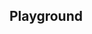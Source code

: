 <script setup>
import SwaggerUI from "@/swagger/view/SwaggerUI.vue";

import baseAllAbsWithQueryJson from "@/swagger/json/records/solr/all-abs-permit-with-query.json";
import geneAllAbsWithQueryJson from "@/swagger/json/gene/solr/all-abs-permit-with-query.json";

import baseAllAbsPermitJson from "@/swagger/json/records/solr/all-abs-permit.json";
import geneAllAbsPermitJson from "@/swagger/json/gene/solr/all-abs-permit.json";

import baseAllAbsPermitWithCountryJson from "@/swagger/json/records/solr/all-abs-with-country.json";
import geneAllAbsPermitWithCountryJson from "@/swagger/json/gene/solr/all-abs-with-country.json";

import baseAllAbsPermitWithRegionJson from "@/swagger/json/records/solr/all-abs-with-region.json";
import geneAllAbsPermitWithRegionJson from "@/swagger/json/gene/solr/all-abs-with-region.json";

import baseAllAbsPermitWithSubFiltersJson from "@/swagger/json/records/solr/all-abs-with-subfilters.json";
import geneAllAbsPermitWithSubFiltersJson from "@/swagger/json/gene/solr/all-abs-with-subfilters.json";

function mergeJson(base, specific) {
  const merged = JSON.parse(JSON.stringify(base));
  merged.paths["/index"].get.parameters[0].schema.example = specific.example;
  return merged;
}


const swaggerSpecs = [
  { json:mergeJson(baseAllAbsWithQueryJson, geneAllAbsWithQueryJson), protected: false },
  { json: mergeJson(baseAllAbsPermitJson, geneAllAbsPermitJson), protected: false },
  { json: mergeJson(baseAllAbsPermitWithCountryJson, geneAllAbsPermitWithCountryJson), protected: false },
  { json: mergeJson(baseAllAbsPermitWithRegionJson, geneAllAbsPermitWithRegionJson), protected: false },
  { json: mergeJson(baseAllAbsPermitWithSubFiltersJson, geneAllAbsPermitWithSubFiltersJson), protected: false },
];

</script>

<!--@include: @/../components/records/solr.md-->

## Playground

<SwaggerUI :swaggerSpecs="swaggerSpecs"/>
